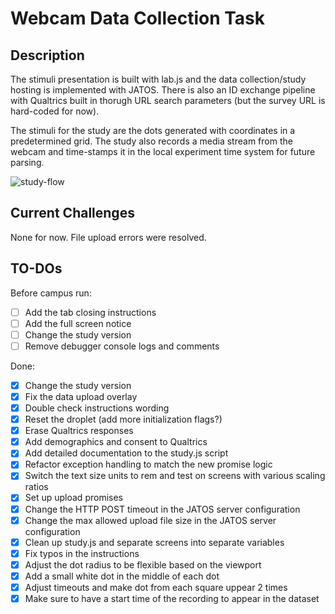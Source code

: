 Webcam Data Collection Task
==========================

Description
--------------------------
The stimuli presentation is built with lab.js and the data collection/study hosting is implemented
with JATOS. There is also an ID exchange pipeline with Qualtrics built in thorugh URL search parameters 
(but the survey URL is hard-coded for now).

The stimuli for the study are the dots generated with coordinates in a predetermined grid. The study also
records a media stream from the webcam and time-stamps it in the local experiment time system for future parsing.

![study-flow](/study-flow.png)

Current Challenges
--------------------------
None for now. File upload errors were resolved.

TO-DOs
--------------------------
Before campus run:
- [ ] Add the tab closing instructions
- [ ] Add the full screen notice
- [ ] Change the study version
- [ ] Remove debugger console logs and comments

Done:
- [X] Change the study version
- [X] Fix the data upload overlay
- [X] Double check instructions wording
- [X] Reset the droplet (add more initialization flags?)
- [X] Erase Qualtrics responses
- [X] Add demographics and consent to Qualtrics
- [X] Add detailed documentation to the study.js script
- [X] Refactor exception handling to match the new promise logic
- [X] Switch the text size units to rem and test on screens with various scaling ratios
- [X] Set up upload promises
- [X] Change the HTTP POST timeout in the JATOS server configuration
- [X] Change the max allowed upload file size in the JATOS server configuration
- [X] Clean up study.js and separate screens into separate variables
- [X] Fix typos in the instructions
- [X] Adjust the dot radius to be flexible based on the viewport
- [X] Add a small white dot in the middle of each dot
- [X] Adjust timeouts and make dot from each square uppear 2 times
- [X] Make sure to have a start time of the recording to appear in the dataset